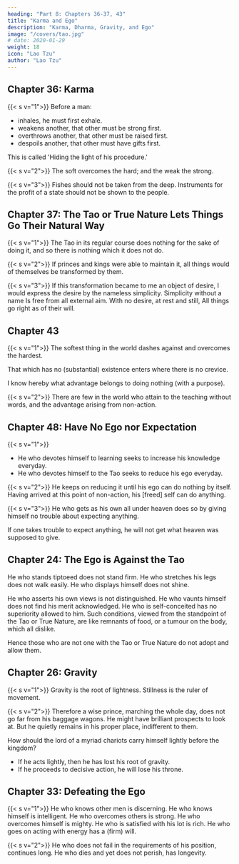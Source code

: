 ```yaml
---
heading: "Part 8: Chapters 36-37, 43"
title: "Karma and Ego"
description: "Karma, Dharma, Gravity, and Ego"
image: "/covers/tao.jpg"
# date: 2020-01-29
weight: 18
icon: "Lao Tzu"
author: "Lao Tzu"
---
```





## Chapter 36: Karma


{{< s v="1">}} Before a man:
- inhales, he must first exhale. <!--    take an inspiration, he is sure to make a (previous) expiration;  -->
- weakens another, that other must be strong first. 
- overthrows another, that other must be raised first. 
- despoils another, that other must have gifts first. 

This is called 'Hiding the light of his procedure.'


{{< s v="2">}} The soft overcomes the hard; and the weak the strong.


{{< s v="3">}} Fishes should not be taken from the deep. Instruments for the profit of a state should not be shown to the people.


## Chapter 37: The Tao or True Nature Lets Things Go Their Natural Way

{{< s v="1">}} The Tao in its regular course does nothing for the sake of doing it, and so there is nothing which it does not do.

{{< s v="2">}} If princes and kings were able to maintain it, all things would of themselves be transformed by them.

{{< s v="3">}} If this transformation became to me an object of desire, I would express the desire by the nameless simplicity.
Simplicity without a name
Is free from all external aim.
With no desire, at rest and still,
All things go right as of their will.



## Chapter 43

{{< s v="1">}} The softest thing in the world dashes against and overcomes the hardest. 

That which has no (substantial) existence enters where there is no crevice. 

I know hereby what advantage belongs to doing nothing (with a purpose).


{{< s v="2">}} There are few in the world who attain to the teaching without words, and the advantage arising from non-action.


## Chapter 48: Have No Ego nor Expectation

{{< s v="1">}}
- He who devotes himself to learning seeks to increase his knowledge everyday.
- He who devotes himself to the Tao seeks to reduce his ego everyday.


{{< s v="2">}}  He keeps on reducing it until his ego can do nothing by itself. Having arrived at this point of non-action, his [freed] self can do anything.<!-- there is nothing which 
he does not do. -->


{{< s v="3">}} He who gets as his own all under heaven does so by giving himself no trouble about expecting anything. <!--  (with that end).  -->

If one takes trouble to expect anything, he will not get what heaven was supposed to give. <!-- was  as his own all under heaven. -->



## Chapter 24: The Ego is Against the Tao

He who stands tiptoeed does not stand firm. He who stretches his legs does not walk easily. 
He who displays himself does not shine.

He who asserts his own views is not distinguished.
He who vaunts himself does not find his merit acknowledged.
He who is self-conceited has no superiority allowed to him. 
Such conditions, viewed from the standpoint of the Tao or True Nature, are like remnants of food, or a tumour on the body, which all dislike. 

Hence those who are not one with the Tao or True Nature do not adopt and allow them.


## Chapter 26: Gravity

{{< s v="1">}} Gravity is the root of lightness. Stillness is the ruler of movement.

{{< s v="2">}} Therefore a wise prince, marching the whole day, does not go far from his baggage wagons. He might have brilliant prospects to look at. But he quietly remains in his proper place, indifferent to them. 

How should the lord of a myriad chariots carry himself lightly before the kingdom? 
- If he acts lightly, then he has lost his root of gravity. 
- If he proceeds to decisive action, he will lose his throne.




## Chapter 33: Defeating the Ego 

{{< s v="1">}} He who knows other men is discerning.
He who knows himself is intelligent. 
He who overcomes others is strong.
He who overcomes himself is mighty. 
He who is satisfied with his lot is rich.
He who goes on acting with energy has a (firm) will.


{{< s v="2">}}  He who does not fail in the requirements of his position, continues long.
He who dies and yet does not perish, has longevity.
